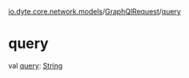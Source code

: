 [io.dyte.core.network.models](../index.md)/[GraphQlRequest](index.md)/[query](query.md)

# query


val [query](query.md): [String](https://kotlinlang.org/api/latest/jvm/stdlib/kotlin/-string/index.html)
